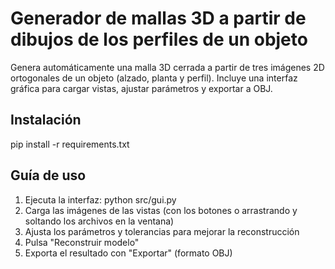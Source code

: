 # Generador de mallas 3D a partir de dibujos de los perfiles de un objeto

Genera automáticamente una malla 3D cerrada a partir de tres imágenes 2D ortogonales de un objeto (alzado, planta y perfil). Incluye una interfaz gráfica para cargar vistas, ajustar parámetros y exportar a OBJ.

## Instalación
pip install -r requirements.txt

## Guía de uso
1. Ejecuta la interfaz: python src/gui.py
2. Carga las imágenes de las vistas (con los botones o arrastrando y soltando los archivos en la ventana)
3. Ajusta los parámetros y tolerancias para mejorar la reconstrucción
4. Pulsa "Reconstruir modelo"
5. Exporta el resultado con "Exportar" (formato OBJ)

